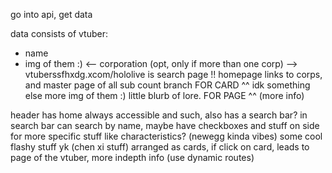 go into api, get data

data consists of vtuber:
- name
- img of them :)
<-- corporation  (opt, only if more than one corp) --> vtuberssfhxdg.xcom/hololive is search page !! homepage links to corps, and master page of all
sub count
branch
FOR CARD ^^
idk something else
more img of them :)
little blurb of lore.
FOR PAGE ^^ (more info)

header has home always accessible and such, also has a search bar?
in search bar can search by name, maybe have checkboxes and stuff on side for more specific stuff like characteristics? (newegg kinda vibes)
some cool flashy stuff yk (chen xi stuff)
arranged as cards, if click on card, leads to page of the vtuber, more indepth info (use dynamic routes)